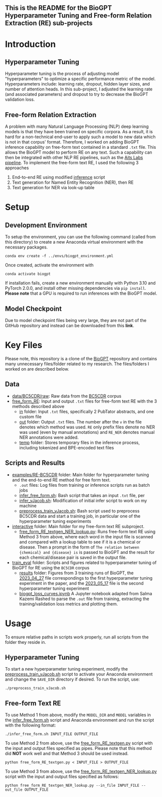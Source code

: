 This is the README for the BioGPT Hyperparameter Tuning
and Free-form Relation Extraction (RE) sub-projects
---
# Introduction
## Hyperparameter Tuning
Hyperparameter tuning is the process of adjusting model "hyperparameters"
to optimize a specific performance metric of the model. Hyperparameters 
include: learning rate, dropout, hidden layer sizes, and number of attention heads. In this sub-project, I adjusted the learning rate (and associated parameters) and dropout to try to decrease the BioGPT validation loss.

## Free-form Relation Extraction
A problem with many Natural Language Processing (NLP) deep learning models is 
that they have been trained on specific corpora. As a result, it is hard for a
non-technical end-user to apply such a model to new data which is not in that
corpus' format. Therefore, I worked on adding BioGPT inference capability
on free-form text contained in a standard `.txt` file. This allows the BioGPT
model to perform RE on any text. Such a capability can then
be integrated with other NLP RE pipelines, such as the [Aits Labs 
pipeline](https://github.com/Aitslab/BioNLP/tree/master/lykke_klara).
To implement the free-form text RE, I used the following 3 approaches
1. End-to-end RE using modified [inference](examples/RE-BC5CDR/infer_free_form.sh) script
2. Text generation for Named Entity Recognition (NER), then RE
3. Text generation for NER via look-up table


# Setup
## Development Environment
To setup the environment, you can use the following command (called from this
directory) to create a new Anaconda virtual environment with the necessary
packages.
```
conda env create -f ../envs/biogpt_environment.yml
```
Once created, activate the environment with
```
conda activate biogpt
```

If installation fails, create a new environment manually
with Python 3.10 and PyTorch 2.0.0, and install other missing
dependencies via `pip install`. **Please note** that a GPU
is required to run inferences with the BioGPT model.

## Model Checkpoint
Due to model checkpoint files being very large, they are not part of the GitHub repository and instead can be
downloaded from this **link**.

# Key Files
Please note, this repository is a clone of the 
[BioGPT](https://github.com/microsoft/BioGPT) repository and contains 
many unnecessary files/folder related to my research.
The files/folders I worked on are described below.

## Data
* [data/BC5CDR/raw](data/BC5CDR/raw): Raw data from the [BC5CDR](https://biocreative.bioinformatics.udel.edu/tasks/biocreative-v/track-3-cdr/) corpus
* [free_form_RE](free_form_RE): Input and output `.txt` files for free-form text RE with the 3 methods described above
  * [in](free_form_RE/in) folder: Input `.txt` files, specifically 2 PubTator abstracts, and one custom file
  * [out](free_form_RE/out) folder: Output `.txt` files. The number after the `v` in the file denotes which method was used. `RE` only prefix files denote no NER was used (even by manual annotations) and `RE_NER` denotes manual NER annotations were added.
  * [temp](free_form_RE/temp/) folder: Stores temporary files in the inference process, including tokenized and BPE-encoded text files

## Scripts and Results
* [examples/RE-BC5CDR](examples/RE-BC5CDR/) folder: Main folder for hyperparameter tuning and the end-to-end RE method for free form text.
  * `.out` files: Log files from training or inference scripts run as batch jobs
  * [infer_free_form.sh](examples/RE-BC5CDR/infer_free_form.sh): Bash script that takes an input `.txt` file, per
  * [infer_vJacob.sh](examples/RE-BC5CDR/infer_vJacob.sh): Modification of initial infer script to work on my machine
  * [preprocess_train_vJacob.sh](examples/RE-BC5CDR/preprocess_train_vJacob.sh): Bash script used to preprocess BC5CDR data and start a training job, in particular one of the hyperparameter tuning experiments
* [interactive](interactive) folder: Main folder for my free-form text RE subproject.
  * [free_form_RE_textgen_NER_lookup.py](free_form_RE/free_form_RE_textgen_NER_lookup.py): Runs free-form text RE using Method 3 from above, where each word in the input file is scanned and compared with a lookup table to see if it is a chemical or disease. Then a prompt in the form of `The relation between {chemical} and {disease} is` is passed to BioGPT and the result for each chemical/disease pair is saved in the output file.
* [train_eval](train_eval) folder: Scripts and figures related to hyperparameter tuning of BioGPT for RE using the `BC5CDR` corpus
  * [results](train_eval/results) folder: Figures from 3 training runs of BioGPT, the [2023_04_27](train_eval/results/BioGPT_TrainValid_Loss_2023_04_27.png) file correspondings to the first hyperparameter tuning experiment in the paper, and the [2023_05_17](train_eval/results/BioGPT_TrainValid_Loss_2023_05_17.png) file is the second hyperparameter tuning experiment
  * [biogpt_loss_curves.ipynb](train_eval/biogpt_loss_curves.ipynb) A Jupyter notebook adapted from  Salma Kazemi Rashed to parse the `.out` file from training, extracting the training/validation loss metrics and plotting them.

# Usage
To ensure relative paths in scripts work properly, 
run all scripts from the folder they reside in.
## Hyperparameter Tuning
To start a new hyperparameter tuning experiment, modify the 
[preprocess_train_vJacob.sh](examples/RE-BC5CDR/preprocess_train_vJacob.sh) script to activate your Anaconda
environment and change the `SAVE_DIR` directory if desired.
To run the script, use:
```
./preprocess_train_vJacob.sh
```

## Free-form Text RE
To use Method 1 from above, modify the `MODEL_DIR` and `MODEL` variables in the [infer_free_form.sh](examples/RE-BC5CDR/infer_free_form.sh) script and Anaconda environment and run the script with the following format:
```
./infer_free_form.sh INPUT_FILE OUTPUT_FILE
```

To use Method 2 from above, use the [free_form_RE_textgen.py](free_form_RE/free_form_RE_textgen.py) script with the input and output files specified as pipes. Please note that
this method did **NOT** work well and that Method 3 should
be used instead.
```
python free_form_RE_textgen.py < INPUT_FILE > OUTPUT_FILE
```

To use Method 3 from above, use the [free_form_RE_textgen_NER_lookup.py](free_form_RE/free_form_RE_textgen_NER_lookup.py) script with the input
and output files specified as follows:
```
python free_form_RE_textgen_NER_lookup.py --in_file INPUT_FILE --out_file OUTPUT_FILE
```
